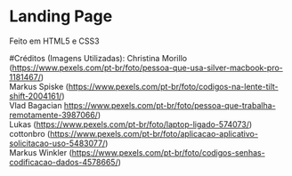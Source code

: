 # Landing Page
Feito em HTML5 e CSS3

#Créditos (Imagens Utilizadas):
Christina Morillo (https://www.pexels.com/pt-br/foto/pessoa-que-usa-silver-macbook-pro-1181467/)  <br/>
Markus Spiske (https://www.pexels.com/pt-br/foto/codigos-na-lente-tilt-shift-2004161/) <br/>
Vlad Bagacian https://www.pexels.com/pt-br/foto/pessoa-que-trabalha-remotamente-3987066/) <br/>
Lukas (https://www.pexels.com/pt-br/foto/laptop-ligado-574073/)<br/>
cottonbro (https://www.pexels.com/pt-br/foto/aplicacao-aplicativo-solicitacao-uso-5483077/) <br/>
Markus Winkler (https://www.pexels.com/pt-br/foto/codigos-senhas-codificacao-dados-4578665/) <br/>
